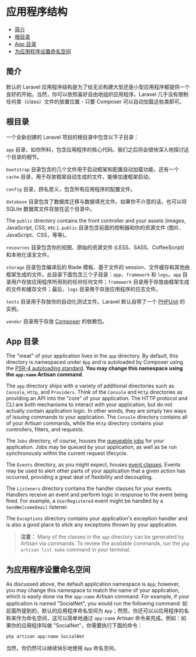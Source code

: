 # 应用程序结构

- [简介](#introduction)
- [根目录](#the-root-directory)
- [App 目录](#the-app-directory)
- [为应用程序设置命名空间](#namespacing-your-application)

<a name="introduction"></a>
## 简介

默认的 Laravel 应用程序结构是为了给无论构建大型还是小型应用程序都提供一个良好的开始。当然，你可以依照喜好自由地组织应用程序。Laravel 几乎没有限制任何类（class）文件的放置位置 - 只要 Composer 可以自动加载这些类即可。

<a name="the-root-directory"></a>
## 根目录

一个全新创建的 Laravel 项目的根目录中包含以下子目录：

`app` 目录，如你所料，包含应用程序的核心代码。我们之后将会很快深入地探讨这个目录的细节。

`bootstrap` 目录包含的几个文件用于启动框架和配置自动加载功能，还有一个 `cache` 目录，用于存放框架自动生成的文件，能够加速框架启动。

`config` 目录，顾名思义，包含所有应用程序的配置文件。

`database` 目录包含了数据库迁移与数据填充文件。如果你不介意的话，也可以将 SQLite 数据库文件存放在这个目录中。

The `public` directory contains the front controller and your assets (images, JavaScript, CSS, etc.).
`public` 目录包含前面的控制器和你的资源文件 (图片、JavaScript、CSS，等等)。

`resources` 目录包含你的视图、原始的资源文件 (LESS、SASS、CoffeeScript) 和本地化语言文件。

`storage` 目录包含编译后的 Blade 模板、基于文件的 session、文件缓存和其他由框架生成的文件。此目录下面包含三个子目录：`app`、`framework` 和 `logs`。`app` 目录用户存放应用程序所用到的任何任何文件；`framework` 目录用于存放由框架生成的文件和缓存文件；最后，`logs` 目录用于存放应用程序的日志文件。

`tests` 目录用于存放你的自动化测试文件。Laravel 默认自带了一个 [PHPUnit](https://phpunit.de/) 的实例。

`vendor` 目录用于存放 [Composer](https://getcomposer.org) 的依赖包。

<a name="the-app-directory"></a>
## App 目录

The "meat" of your application lives in the `app` directory. By default, this directory is namespaced under `App` and is autoloaded by Composer using the [PSR-4 autoloading standard](http://www.php-fig.org/psr/psr-4/). **You may change this namespace using the `app:name` Artisan command**.

The `app` directory ships with a variety of additional directories such as `Console`, `Http`, and `Providers`. Think of the `Console` and `Http` directories as providing an API into the "core" of your application. The HTTP protocol and CLI are both mechanisms to interact with your application, but do not actually contain application logic. In other words, they are simply two ways of issuing commands to your application. The `Console` directory contains all of your Artisan commands, while the `Http` directory contains your controllers, filters, and requests.

The `Jobs` directory, of course, houses the [queueable jobs](/docs/{{version}}/queues) for your application. Jobs may be queued by your application, as well as be run synchronously within the current request lifecycle.

The `Events` directory, as you might expect, houses [event classes](/docs/{{version}}/events). Events may be used to alert other parts of your application that a given action has occurred, providing a great deal of flexibility and decoupling.

The `Listeners` directory contains the handler classes for your events. Handlers receive an event and perform logic in response to the event being fired. For example, a `UserRegistered` event might be handled by a `SendWelcomeEmail` listener.

The `Exceptions` directory contains your application's exception handler and is also a good place to stick any exceptions thrown by your application.

> **注意：** Many of the classes in the `app` directory can be generated by Artisan via commands. To review the available commands, run the `php artisan list make` command in your terminal.

<a name="namespacing-your-application"></a>
## 为应用程序设置命名空间

As discussed above, the default application namespace is `App`; however, you may change this namespace to match the name of your application, which is easily done via the `app:name` Artisan command. For example, if your application is named "SocialNet", you would run the following command:
如前面所提到的，默认的应用程序命名空间为 `App`；然而，你还可以以应用程序的名称来作为命名空间，这可以简单地通过 `app:name` Artisan 命令来完成。例如：如果你的应用程序叫做 "SocialNet"，你需要执行下面的命令：

    php artisan app:name SocialNet

当然，你仍然可以继续快乐地使用 `App` 命名空间，
